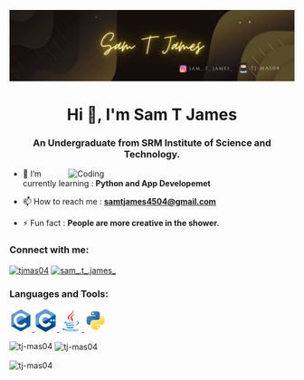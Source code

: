 ![logo](https://github.com/tj-mas04/tj-mas04/blob/main/Sam%20T%20James%20(1).png?raw=true)
<h1 align="center">Hi 👋, I'm Sam T James</h1>
<h3 align="center">An Undergraduate from SRM Institute of Science and Technology.</h3>
<img align="right" alt="Coding" width="400" src="https://i.pinimg.com/originals/e4/26/70/e426702edf874b181aced1e2fa5c6cde.gif">

- 🌱 I’m currently learning : **Python and App Developemet**

- 📫 How to reach me : **samtjames4504@gmail.com**

- ⚡ Fun fact : **People are more creative in the shower.**

<h3 align="left">Connect with me:</h3>
<p align="left">
<a href="https://linkedin.com/in/tjmas04" target="blank"><img align="center" src="https://raw.githubusercontent.com/rahuldkjain/github-profile-readme-generator/master/src/images/icons/Social/linked-in-alt.svg" alt="tjmas04" height="30" width="40" /></a>
<a href="https://instagram.com/sam_.t_.james_" target="blank"><img align="center" src="https://raw.githubusercontent.com/rahuldkjain/github-profile-readme-generator/master/src/images/icons/Social/instagram.svg" alt="sam_.t_.james_" height="30" width="40" /></a>
</p>

<h3 align="left">Languages and Tools:</h3>
<p align="left"> <a href="https://www.cprogramming.com/" target="_blank" rel="noreferrer"> <img src="https://raw.githubusercontent.com/devicons/devicon/master/icons/c/c-original.svg" alt="c" width="40" height="40"/> </a> <a href="https://www.w3schools.com/cpp/" target="_blank" rel="noreferrer"> <img src="https://raw.githubusercontent.com/devicons/devicon/master/icons/cplusplus/cplusplus-original.svg" alt="cplusplus" width="40" height="40"/> </a> <a href="https://www.java.com" target="_blank" rel="noreferrer"> <img src="https://raw.githubusercontent.com/devicons/devicon/master/icons/java/java-original.svg" alt="java" width="40" height="40"/> </a> <a href="https://www.python.org" target="_blank" rel="noreferrer"> <img src="https://raw.githubusercontent.com/devicons/devicon/master/icons/python/python-original.svg" alt="python" width="40" height="40"/> </a> </p>

<p><img align="left" src="https://github-readme-stats.vercel.app/api/top-langs?username=tj-mas04&show_icons=true&locale=en&layout=compact" alt="tj-mas04" /></p>

<p>&nbsp;<img align="center" src="https://github-readme-stats.vercel.app/api?username=tj-mas04&show_icons=true&locale=en" alt="tj-mas04" /></p>

<p><img align="center" src="https://github-readme-streak-stats.herokuapp.com/?user=tj-mas04&" alt="tj-mas04" /></p>


